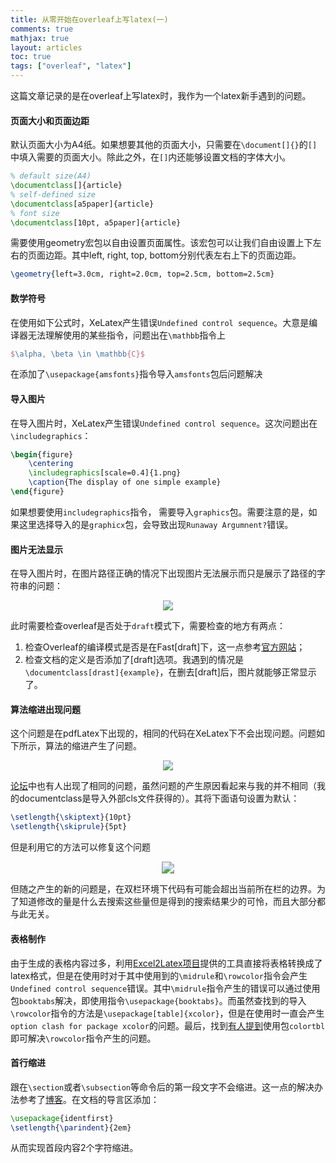 ```yaml
---
title: 从零开始在overleaf上写latex(一)
comments: true
mathjax: true
layout: articles
toc: true
tags: ["overleaf", "latex"]
---
```


这篇文章记录的是在overleaf上写latex时，我作为一个latex新手遇到的问题。

<!--more-->

#### 页面大小和页面边距

默认页面大小为A4纸。如果想要其他的页面大小，只需要在`\document[]{}`的`[]`中填入需要的页面大小。除此之外，在`[]`内还能够设置文档的字体大小。

```latex
% default size(A4)
\documentclass[]{article}
% self-defined size
\documentclass[a5paper]{article}
% font size
\documentclass[10pt, a5paper]{article}
```

需要使用geometry宏包以自由设置页面属性。该宏包可以让我们自由设置上下左右的页面边距。其中left, right, top, bottom分别代表左右上下的页面边距。

```latex
\geometry{left=3.0cm, right=2.0cm, top=2.5cm, bottom=2.5cm}
```

#### 数学符号

在使用如下公式时，XeLatex产生错误`Undefined control sequence`。大意是编译器无法理解使用的某些指令，问题出在`\mathbb`指令上

```latex
$\alpha, \beta \in \mathbb{C}$
```

在添加了`\usepackage{amsfonts}`指令导入`amsfonts`包后问题解决

#### 导入图片

在导入图片时，XeLatex产生错误`Undefined control sequence`。这次问题出在`\includegraphics`：

```latex
\begin{figure}
	\centering
	\includegraphics[scale=0.4]{1.png}
	\caption{The display of one simple example}
\end{figure}
```

如果想要使用`includegraphics`指令， 需要导入`graphics`包。需要注意的是，如果这里选择导入的是`graphicx`包，会导致出现`Runaway Argumnent?`错误。

#### 图片无法显示

在导入图片时，在图片路径正确的情况下出现图片无法展示而只是展示了路径的字符串的问题：

<div align=center><img src="{{ site.baseurl }}/assets/images/2021/overleaf-1.png" style="zoom:100%"></div>

此时需要检查overleaf是否处于`draft`模式下，需要检查的地方有两点：

1. 检查Overleaf的编译模式是否是在Fast[draft]下，这一点参考[官方网站](https://www.overleaf.com/learn/how-to/Images_not_showing_up)；
2. 检查文档的定义是否添加了[draft]选项。我遇到的情况是`\documentclass[drast]{example}`，在删去[draft]后，图片就能够正常显示了。

#### 算法缩进出现问题

这个问题是在pdfLatex下出现的，相同的代码在XeLatex下不会出现问题。问题如下所示，算法的缩进产生了问题。

<div align=center><img src="{{ site.baseurl }}/assets/images/2021/overleaf-2.png" style="zoom:100%"></div>

[论坛](https://tex.stackexchange.com/questions/126279/indentation-missing-for-algorithm-package-in-documentclassminimal)中也有人出现了相同的问题，虽然问题的产生原因看起来与我的并不相同（我的documentclass是导入外部cls文件获得的）。其将下面语句设置为默认：

```latex
\setlength{\skiptext}{10pt}
\setlength{\skiprule}{5pt}
```

但是利用它的方法可以修复这个问题

<div align=center><img src="{{ site.baseurl }}/assets/images/2021/overleaf-3.png" style="zoom:120%"></div>

但随之产生的新的问题是，在双栏环境下代码有可能会超出当前所在栏的边界。为了知道修改的量是什么去搜索这些量但是得到的搜索结果少的可怜，而且大部分都与此无关。

#### 表格制作

由于生成的表格内容过多，利用[Excel2Latex项目](https://github.com/krlmlr/Excel2LaTeX)提供的工具直接将表格转换成了latex格式，但是在使用时对于其中使用到的`\midrule`和`\rowcolor`指令会产生`Undefined control sequence`错误。其中`\midrule`指令产生的错误可以通过使用包`booktabs`解决，即使用指令`\usepackage{booktabs}`。而虽然查找到的导入`\rowcolor`指令的方法是`\usepackage[table]{xcolor}`，但是在使用时一直会产生`option clash for package xcolor`的问题。最后，找到[有人提到](https://tex.stackexchange.com/questions/74921/how-to-resolve-option-clash-for-package-xcolor)使用包`colortbl`即可解决`\rowcolor`指令产生的问题。

#### 首行缩进

跟在`\section`或者`\subsection`等命令后的第一段文字不会缩进。这一点的解决办法参考了[博客](https://blog.csdn.net/MineralterMan/article/details/8832782)。在文档的导言区添加：

```latex
\usepackage{identfirst}
\setlength{\parindent}{2em}
```

从而实现首段内容2个字符缩进。